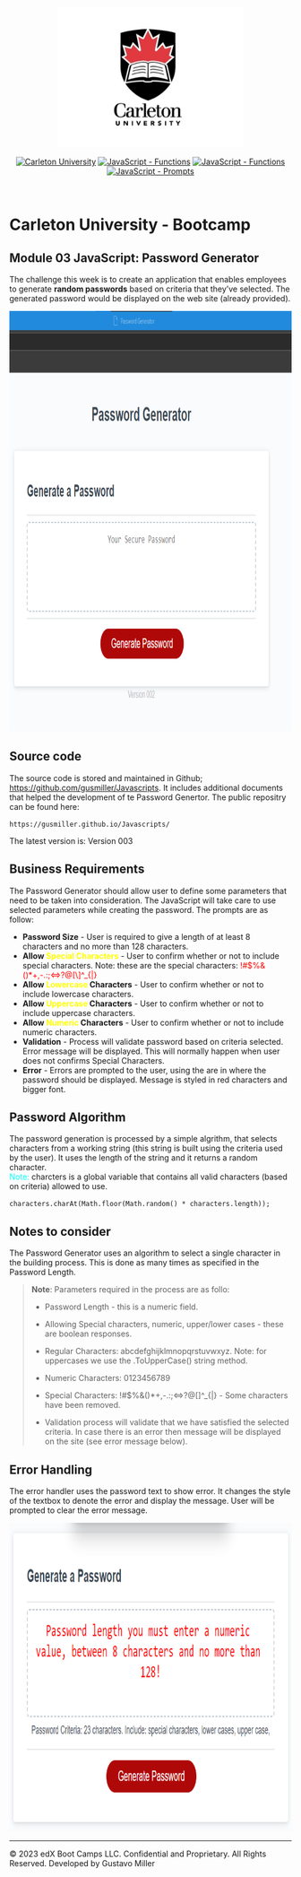 <p align="center">
    <img src="./Assets/img/carleton-u-logo.jpg" height="250">
</p>

<p align="center">
    <a href="">
        <img alt="Carleton University" src="https://img.shields.io/static/v1.svg?label=bootcamp&message=Carleton&color=blue" /></a>
    <a href="" >
        <img alt="JavaScript - Functions" src="https://img.shields.io/static/v1.svg?label=JavaScripts&message=functions&color=red" /></a>
    <a href="" >
        <img alt="JavaScript - Functions" src="https://img.shields.io/static/v1.svg?label=JavaScripts&message=arrays&color=yellow" /></a>
    <a href="" >
        <img alt="JavaScript - Prompts" src="https://img.shields.io/static/v1.svg?label=deployment&message=production&color=green" /></a>
</p>
<br/>

# Carleton University - Bootcamp

## Module 03 JavaScript: Password Generator

The challenge this week is to create an application that enables employees to generate **random passwords** based on criteria that they’ve selected. The generated password would be displayed on the web site (already provided).

<img src="./Assets/img/PasswordGenerator.png" height="750">

## Source code
The source code is stored and maintained in Github; https://github.com/gusmiller/Javascripts. It includes additional documents that helped the development of te Password Genertor. The public repositry can be found here:

```
https://gusmiller.github.io/Javascripts/
```
The latest version is: Version 003

## Business Requirements
The Password Generator should allow user to define some parameters that need to be taken into consideration. The JavaScript will take care to use selected parameters while creating the password. The prompts are as follow:

<ul>
<li><strong>Password Size</strong> - User is required to give a length of at least 8 characters and no more than 128 characters.</li>
<li><strong>Allow <span style="color:yellow;">Special Characters</span></strong> - User to confirm whether or not to include special characters. Note: these are the special characters: <span style="color:red;">!#$%&()*+,-.:;<=>?@[\]^_{|}</span></li>
<li><strong>Allow <span style="color:yellow;">Lowercase</span> Characters</strong> - User to confirm whether or not to include lowercase characters.</li>
<li><strong>Allow <span style="color:yellow;">Uppercase</span> Characters</strong> - User to confirm whether or not to include uppercase characters.</li>
<li><strong>Allow <span style="color:yellow;">Numeric</span> Characters</strong> - User to confirm whether or not to include numeric characters.</li>
<li><strong>Validation</strong> - Process will validate password based on criteria selected. Error message will be displayed. This will normally happen when user does not confirms Special Characters.
<li><strong>Error</strong> - Errors are prompted to the user, using the are in where the password should be displayed. Message is styled in red characters and bigger font.</li>
</ul>

## Password Algorithm
The password generation is processed by a simple algrithm, that selects characters from a working string (this string is built using the criteria used by the user). It uses the length of the string and it returns a random character.<br/> <span style="color:cyan">Note:</span> charcters is a global variable that contains all valid characters (based on criteria) allowed to use.

```
characters.charAt(Math.floor(Math.random() * characters.length));
```

## Notes to consider
The Password Generator uses an algorithm to select a single character in the building process. This is done as many times as specified in the Password Length.

> **Note**: Parameters required in the process are as follo:
>
> * Password Length - this is a numeric field.
>
> * Allowing Special characters, numeric, upper/lower cases - these are boolean responses.
>
> * Regular Characters: abcdefghijklmnopqrstuvwxyz. Note: for uppercases we use the .ToUpperCase() string method.
>
> * Numeric Characters: 0123456789
>
> * Special Characters: !#$%&()*+,-.:;<=>?@[\]^_{|} - Some characters have been removed.
> 
> * Validation process will validate that we have satisfied the selected criteria. In case there is an error then message will be displayed on the site (see error message below).

## Error Handling
The error handler uses the password text to show error. It changes the style of the textbox to denote the error and display the message. User will be prompted to clear the error message.

<img src="./Assets/img/Image-404.png" height="550">

- - -
© 2023 edX Boot Camps LLC. Confidential and Proprietary. All Rights Reserved. Developed by Gustavo Miller
